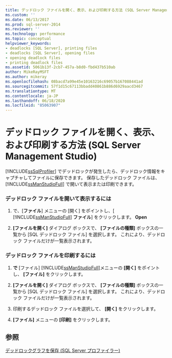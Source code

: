 ```yaml
---
title: デッドロック ファイルを開く、表示、および印刷する方法 (SQL Server Management Studio) | Microsoft Docs
ms.custom: ''
ms.date: 06/13/2017
ms.prod: sql-server-2014
ms.reviewer: ''
ms.technology: performance
ms.topic: conceptual
helpviewer_keywords:
- deadlocks [SQL Server], printing files
- deadlocks [SQL Server], opening files
- opening deadlock files
- printing deadlock files
ms.assetid: 5061b13f-2cb7-457a-b8d0-fbd437b510ab
author: MikeRayMSFT
ms.author: mikeray
ms.openlocfilehash: 08bacd7a99e45e10163216c69057b167088441ad
ms.sourcegitcommit: 57f1d15c67113bbadd40861b886d6929aacd3467
ms.translationtype: MT
ms.contentlocale: ja-JP
ms.lasthandoff: 06/18/2020
ms.locfileid: "85063907"
---
```

# <a name="open-view-and-print-a-deadlock-file-sql-server-management-studio"></a>デッドロック ファイルを開く、表示、および印刷する方法 (SQL Server Management Studio)
  [!INCLUDE[ssSqlProfiler](../../includes/sssqlprofiler-md.md)] でデッドロックが発生したら、デッドロック情報をキャプチャしてファイルに保存できます。 保存したデッドロック ファイルは、 [!INCLUDE[ssManStudioFull](../../includes/ssmanstudiofull-md.md)] で開いて表示または印刷できます。  
  
### <a name="to-open-and-view-a-deadlock-file"></a>デッドロック ファイルを開いて表示するには  
  
1.  で、[**ファイル**] メニューの [開く] をポイントし、[ [!INCLUDE[ssManStudioFull](../../includes/ssmanstudiofull-md.md)] **ファイル**] をクリックします。 **Open**  
  
2.  **[ファイルを開く]** ダイアログ ボックスで、 **[ファイルの種類]** ボックスの一覧から [SQL デッドロック ファイル] を選択します。 これにより、デッドロック ファイルだけが一覧表示されます。  
  
### <a name="to-print-a-deadlock-file"></a>デッドロック ファイルを印刷するには  
  
1.  **で** [ファイル] [!INCLUDE[ssManStudioFull](../../includes/ssmanstudiofull-md.md)]メニューの **[開く]** をポイントし、 **[ファイル]** をクリックします。  
  
2.  **[ファイルを開く]** ダイアログ ボックスで、 **[ファイルの種類]** ボックスの一覧から [SQL デッドロック ファイル] を選択します。 これにより、デッドロック ファイルだけが一覧表示されます。  
  
3.  印刷するデッドロック ファイルを選択して、 **[開く]** をクリックします。  
  
4.  **[ファイル]** メニューの **[印刷]** をクリックします。  
  
## <a name="see-also"></a>参照  
 [デッドロックグラフを保存 &#40;SQL Server プロファイラー&#41;](save-deadlock-graphs-sql-server-profiler.md)  
  
  
